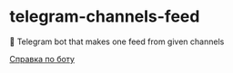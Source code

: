 # telegram-channels-feed

:rocket: Telegram bot that makes one feed from given channels

[Справка по боту](/bot/resources/info/help.md)
